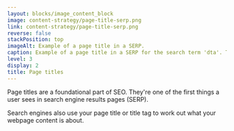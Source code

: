 ```yaml
---
layout: blocks/image_content_block
image: content-strategy/page-title-serp.png
link: content-strategy/page-title-serp.png
reverse: false
stackPosition: top
imageAlt: Example of a page title in a SERP.
caption: Example of a page title in a SERP for the search term 'dta'. The page title in this example is 'Digital Transformation Agency | Australian Government'.
level: 3
display: 2
title: Page titles
---
```

Page titles are a foundational part of SEO. They're one of the first things a user sees in search engine results pages (SERP).

Search engines also use your page title or title tag to work out what your webpage content is about.
